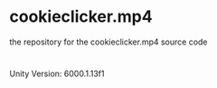 # cookieclicker.mp4
the repository for the cookieclicker.mp4 source code
#
Unity Version: 6000.1.13f1
